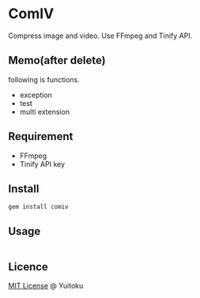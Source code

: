 # ComIV
Compress image and video. 
Use FFmpeg and Tinify API.

## Memo(after delete)
following is functions.
- exception
- test
- multi extension

## Requirement
- FFmpeg
- Tinify API key

## Install
```
gem install comiv
```

## Usage
```
```

## Licence
[MIT License](https://github.com/yuitoku/compv/blob/master/LICENSE.txt) @ Yuitoku
